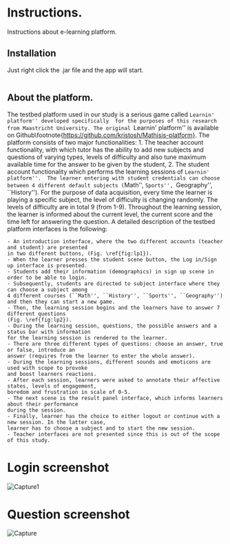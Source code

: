 # Instructions.

Instructions about e-learning platform.

## Installation

Just right click the .jar file and the app will start.

```mathisis.jar
```

## About the platform.

The testbed platform used in our study is a serious game called ``Learnin' platform'' developed specifically 
for the purposes of this research from Maastricht University. The original ``Learnin' platform'' 
is available on Github\footnote{https://github.com/kristosh/Mathisis-platform}. 
The platform consists of two major functionalities: 1. The teacher account functionality, 
with which tutor has the ability to add new subjects and questions of varying types, 
levels of difficulty and  also tune maximum available time for the answer to be given by the student, 2. 
The student account functionality which performs the learning sessions of ``Learnin' platform''. 
The learner entering with student credentials can choose 
between 4 different default subjects (``Math'', ``Sports'', ``Geography'', ``History''). 
For the purpose of data acquisition, every time the learner is playing a specific subject, 
the level of difficulty is changing randomly. The levels of difficulty are in total 9 (from 1-9). 
Throughout the learning session, the learner is informed about the current level, the current 
score and the time left for answering the question. A detailed description of the 
testbed platform interfaces is the following:

```
- An introduction interface, where the two different accounts (teacher and student) are presented 
in two different buttons, (Fig. \ref{fig:lp1}).
- When the learner presses the student scene button, the Log in/Sign up interface is presented.
- Students add their information (demographics) in sign up scene in order to be able to login.
- Subsequently, students are directed to subject interface where they can choose a subject among 
4 different courses (``Math'', ``History'', ``Sports'', ``Geography'') and then they can start a new game.
- Then, the learning session begins and the learners have to answer 7 different questions 
(Fig. \ref{fig:lp2}).
- During the learning session, questions, the possible answers and a status bar with information 
for the learning session is rendered to the learner.
- There are three different types of questions: choose an answer, true or false, introduce an 
answer (requires from the learner to enter the whole answer). 
- During the learning sessions, different sounds and emoticons are used with scope to provoke 
and boost learners reactions.
- After each session, learners were asked to annotate their affective states, levels of engagement, 
boredom and frustration in scale of 0-5.
- The next scene is the result panel interface, which informs learners about their performance 
during the session.
- Finally, learner has the choice to either logout or continue with a new session. In the latter case, 
learner has to choose a subject and to start the new session.
- Teacher interfaces are not presented since this is out of the scope of this study.
```

# Login screenshot
![Capture1](https://user-images.githubusercontent.com/24369160/60984016-43f46980-a33b-11e9-9012-427967451b2c.PNG)

# Question screenshot

![Capture](https://user-images.githubusercontent.com/24369160/60984015-43f46980-a33b-11e9-9771-de1f6b710145.PNG)
